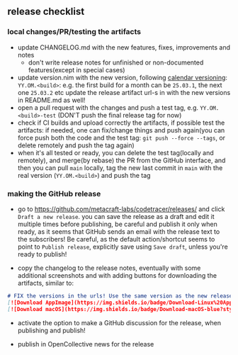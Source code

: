 ## release checklist

### local changes/PR/testing the artifacts

* update CHANGELOG.md with the new features, fixes, improvements and notes
  * don't write release notes for unfinished or non-documented features(except in special cases)
* update version.nim with the new version, following [calendar versioning](https://calver.org/): `YY.OM.<build>`:
  e.g. the first build for a month can be `25.03.1`, the next one `25.03.2` etc
  update the release artifact url-s in with the new versions in README.md as well!
* open a pull request with the changes and push a test tag, e.g. `YY.OM.<build>-test` (DON'T push the final release tag for now)
* check if CI builds and upload correctly the artifacts, if possible test the artifacts: if needed, one can
  fix/change things and push again(you can force push both the code and the test tag: `git push --force --tags`, or delete remotely and push the tag again)
* when it's all tested or ready, you can delete the test tag(locally and remotely), and merge(by rebase) the PR from the GitHub interface, 
and then you can pull `main` locally, tag the new last commit in `main` with the real version (`YY.OM.<build>`) and push the tag

### making the GitHub release

* go to https://github.com/metacraft-labs/codetracer/releases/ and click `Draft a new release`. you can save the release as a draft and edit it multiple times before publishing, be careful and publish it only when ready, as it seems that GitHub sends an email with the release text to the subscribers! Be careful, as the default action/shortcut seems to point to `Publish release`, explicitly save using `Save draft`, unless you're ready to publish!

* copy the changelog to the release notes, eventually with some additional screenshots and with adding buttons for downloading the artifacts, similar to:

```markdown
# FIX the versions in the urls! Use the same version as the new release tag
[![Download AppImage](https://img.shields.io/badge/Download-Linux%20AppImage-blue?style=for-the-badge)](https://downloads.codetracer.com/CodeTracer-25.03.1-amd64.AppImage)
[![Download macOS](https://img.shields.io/badge/Download-macOS-blue?style=for-the-badge)](https://downloads.codetracer.com/CodeTracer-25.03.1-arm64.dmg)
```

* activate the option to make a GitHub discussion for the release, when publishing and publish!

* publish in OpenCollective news for the release

